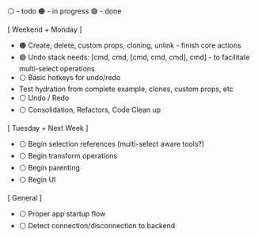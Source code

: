 ⚪ - todo
🟠 - in progress
🟢 - done

[ Weekend + Monday ]

* 🟠 Create, delete, custom props, cloning, unlink - finish core actions
* 🟢 Undo stack needs: [cmd, cmd, [cmd, cmd, cmd], cmd] - to facilitate multi-select operations
* ⚪ Basic hotkeys for undo/redo
* Test hydration from complete example, clones, custom props, etc
* ⚪ Undo / Redo
* ⚪ Consolidation, Refactors, Code Clean up

[ Tuesday + Next Week ]

* ⚪ Begin selection references (multi-select aware tools?)
* ⚪ Begin transform operations
* ⚪ Begin parenting
* ⚪ Begin UI

[ General ]
* ⚪ Proper app startup flow
* ⚪ Detect connection/disconnection to backend
